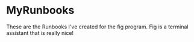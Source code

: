 # MyRunbooks
These are the Runbooks I've created for the fig program. Fig is a terminal assistant that is really nice!
